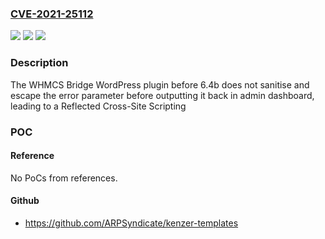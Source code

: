 ### [CVE-2021-25112](https://cve.mitre.org/cgi-bin/cvename.cgi?name=CVE-2021-25112)
![](https://img.shields.io/static/v1?label=Product&message=WHMCS%20Bridge&color=blue)
![](https://img.shields.io/static/v1?label=Version&message=6.4b%3C%206.4b%20&color=brighgreen)
![](https://img.shields.io/static/v1?label=Vulnerability&message=CWE-79%20Cross-site%20Scripting%20(XSS)&color=brighgreen)

### Description

The WHMCS Bridge WordPress plugin before 6.4b does not sanitise and escape the error parameter before outputting it back in admin dashboard, leading to a Reflected Cross-Site Scripting

### POC

#### Reference
No PoCs from references.

#### Github
- https://github.com/ARPSyndicate/kenzer-templates

